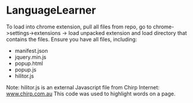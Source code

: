 # LanguageLearner

To load into chrome extension, pull all files from repo, go to chrome->settings->extensions -> load unpacked extension and load directory that contains the files. Ensure you have all files, including:
- manifest.json
- jquery.min.js
- popup.html
- popup.js
- hilitor.js

Note: hilitor.js is an external Javascript file from Chirp Internet: www.chirp.com.au
        This code was used to highlight words on a page.